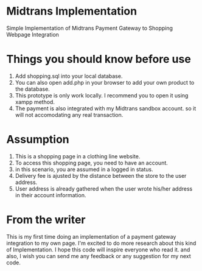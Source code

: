 # Midtrans Implementation
Simple Implementation of Midtrans Payment Gateway to Shopping Webpage Integration

# Things you should know before use
1. Add shopping.sql into your local database.
2. You can also open add.php in your browser to add your own product to the database.
3. This prototype is only work locally. I recommend you to open it using xampp method.
4. The payment is also integrated with my Midtrans sandbox account. so it will not accomodating any real transaction.

# Assumption
1. This is a shopping page in a clothing line website.
2. To access this shopping page, you need to have an account.
3. in this scenario, you are assumed in a logged in status.
4. Delivery fee is ajusted by the distance between the store to the user address.
5. User address is already gathered when the user wrote his/her address in their account information.

# From the writer
This is my first  time doing an implementation of a payment gateway integration to my own page. I'm excited to do more research about this kind of Implementation. I hope this code will inspire everyone who read it. and also, I wish you can send me any feedback or any suggestion for my next code.
